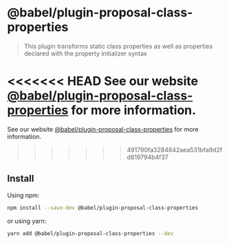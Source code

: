# @babel/plugin-proposal-class-properties

> This plugin transforms static class properties as well as properties declared with the property initializer syntax

<<<<<<< HEAD
See our website [@babel/plugin-proposal-class-properties](https://babeljs.io/docs/en/babel-plugin-proposal-class-properties) for more information.
=======
See our website [@babel/plugin-proposal-class-properties](https://babeljs.io/docs/en/next/babel-plugin-proposal-class-properties.html) for more information.
>>>>>>> 491790fa3284842aea531bfa9d2fd819794b4f37

## Install

Using npm:

```sh
npm install --save-dev @babel/plugin-proposal-class-properties
```

or using yarn:

```sh
yarn add @babel/plugin-proposal-class-properties --dev
```
